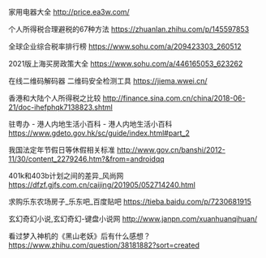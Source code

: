 家用电器大全  http://price.ea3w.com/

个人所得税合理避税的67种方法 https://zhuanlan.zhihu.com/p/145597853

全球企业综合税率排行榜 https://www.sohu.com/a/209423303_260512

2021版上海买房政策大全 https://www.sohu.com/a/446165053_623262

在线二维码解码器 二维码安全检测工具 https://jiema.wwei.cn/

香港和大陆个人所得税之比较 http://finance.sina.com.cn/china/2018-06-21/doc-ihefphqk7138823.shtml

驻粤办 - 港人内地生活小百科 - 港人内地生活小百科 https://www.gdeto.gov.hk/sc/guide/index.html#part_2

我国法定年节假日等休假相关标准 http://www.gov.cn/banshi/2012-11/30/content_2279246.htm?&from=androidqq

401k和403b计划之间的差异_风尚网 https://dfzf.gjfs.com.cn/caijing/201905/052714240.html

求购乐东农场房子_乐东吧_百度贴吧 https://tieba.baidu.com/p/7230681915

玄幻奇幻小说,玄幻奇幻-键盘小说网 http://www.janpn.com/xuanhuanqihuan/

看过梦入神机的《黑山老妖》后有什么感想？ https://www.zhihu.com/question/38181882?sort=created






































